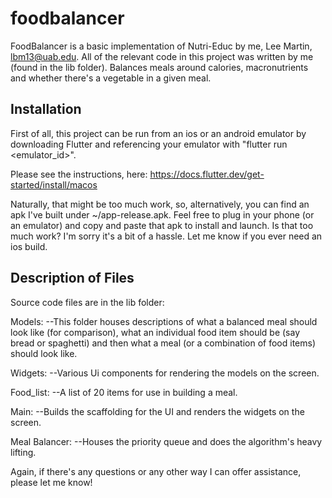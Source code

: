 # foodbalancer

FoodBalancer is a basic implementation of Nutri-Educ by me, Lee Martin, lbm13@uab.edu.  All of the relevant code in this project was written by me (found in the lib folder).  Balances meals around calories, macronutrients and whether there's a vegetable in a given meal.

## Installation

First of all, this project can be run from an ios or an android emulator by downloading Flutter and referencing your emulator with "flutter run <emulator_id>".

Please see the instructions, here: https://docs.flutter.dev/get-started/install/macos

Naturally, that might be too much work, so, alternatively, you can find an apk I've built under ~/app-release.apk.  Feel free to plug in your phone (or an emulator) and copy and paste that apk to install and launch.  Is that too much work?  I'm sorry it's a bit of a hassle.  Let me know if you ever need an ios build.

## Description of Files

Source code files are in the lib folder:

Models:
--This folder houses descriptions of what a balanced meal should look like (for comparison), what an individual food item should be (say bread or spaghetti) and then what a meal (or a combination of food items) should look like.  

Widgets:
--Various Ui components for rendering the models on the screen.

Food_list:
--A list of 20 items for use in building a meal.

Main:
--Builds the scaffolding for the UI and renders the widgets on the screen.

Meal Balancer:
--Houses the priority queue and does the algorithm's heavy lifting.

Again, if there's any questions or any other way I can offer assistance, please let me know!
